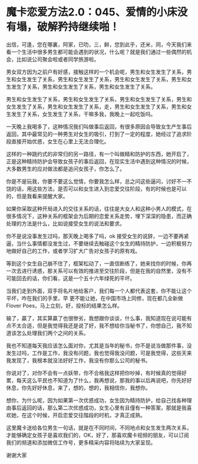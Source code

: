 # 魔卡恋爱方法2.0：045、爱情的小床没有塌，破解矜持继续啪！

出信，可逢，您在哪裏，阿家，已叻，三，鲜，您到此乎，还米，同，今天我们来看一个生活中很多男生都可能会遇到的状况，什么呢？就是我们通过一些偶然的机会，比如说公司聚会啦或者同学旅游啦。

男女双方因为之前户有好感，接触这样的一个机会呢，男生和女生发生了关系，男生和女生发生了关系，男生和女生发生了关系，男生和女生发生了关系，男生和女生发生了关系，男生和女生发生了关系，男生和女生发生了关系。

男生和女生发生了关系，男生和女生发生了关系，男生和女生发生了关系，男生和女生发生了关系，男生和女生发生了关系，走，男生和女生发生了关系，男生和女生发生了关系，女生发生了关系，干嘛多我，我晚上一起吃饭吗。

一天晚上我喝多了，这种情况我们叫做事后返回，有很多原因会导致女生产生事后返回，其中最常见的一种男生对女生的吸引，打到了一定的程度，她经过了追求阶段直接开始优惑，女生在心里上无法合理化。

这样的一种跳约式的非常归的另一路径，有一个叫做精和防护的东西，她开启了，正是这种精持防护会导致女孩子的事后返回，在现实生活中遇到这种情况的时候，大多数男生的应对做法都是追问女孩子，你怎么了。

你是不是玩我，你要不要这么觉情，你要我怎么样，总之问这些逼问，讨好不一不饶的话，用这些方法，是否可以和女生进入到恋爱交往阶段，有的时候也是可以的，但是我看来提醒大家。

如果你采取这种开局进入的交往关系的话，往往是大女人和这种小男人的模式，在很多情况下，这种关系的框架会为后期的恋爱关系走势，埋下深深的隐患，而正确处理的方法是什么，比如说接受女生的说法和要求。

你不是说没事发生过吗，那天晚上喝多了吗，ok 接受女生的说辞，一边不要再紧逼，当什么事情都没发生过，不要继续去触碰这个女生的精持防护，一边积极努力地做好自己的工作，或者学习扩大广告对女孩子的原有戏。

等到这个女生自己崩不住了，框架松动了，一直信断练了，她来找你的时候，你再一次去进行诱惑，那关系可以有效的推进至交往阶段，但是在我的自然里，没有不可能回去的话，你们看，这是一个五十六年绿死的平坏。

当我们走到外面，双手将名片地给客户，我们每一个人都代表这套，你不能让这个平坏，咋在我们的手里，早 更不能让她，在中国市场上同修，现在都几全新做Flover Poes，马上立刻，好，投标的结果怎么样。

输了，贏了，其实算贏了也很惨劣，我想跟你谈谈，什么事，我知道现在说可能有点不太合适，但是我觉得我还是说了好，我不想给你当秘书了，你想自己，我不知道该怎么处理我们两个之间的关系。

我也不知道每天我应该怎么面对你，尤其是当年的秘书，你不是说当做那件事，没发生过吗，工作是工作，我没有问题，我也觉得我没问题，可是我觉得，这些天来我发现了，我根本就没法好好工作，我没有你那么公司的秘书。

你说对了，对你不会有一点妖带，你不合格我这样把你吵掉，有时候真的觉得好累，每天这么平民也不知道为了什么，我再想说，那我的事以后再说吧，你先好好休息，你先好好休息，来了，想的，想的，我相信你，我想你。

想你，为什么呢，因为如果第一次优惑成功，女生因为精持防护，给自己找各种理由事后返回的话，那么第二次优惑成功，女生心里有且僅有一种答案，那就是我喜欢她，在这个时候，开启恋爱交往階段的时机，才真正成熟。

这里魔卡送给各位男生一句话，就是在不同时间，不同地点和女生发生两次关系，才能够确定女孩子是喜欢我们的，OK，好了，那喜欢魔卡视频的朋友，可以订阅我们的频道和添加微信工作号，更多精采内容将陆续为大家呈现。

谢谢大家